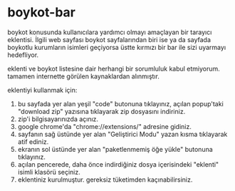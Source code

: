# boykot-bar
boykot konusunda kullanıcılara yardımcı olmayı amaçlayan bir tarayıcı eklentisi. İlgili web sayfası boykot sayfalarından biri ise ya da sayfada boykotlu kurumların isimleri geçiyorsa üstte kırmızı bir bar ile sizi uyarmayı hedefliyor. 

eklenti ve boykot listesine dair herhangi bir sorumluluk kabul etmiyorum. tamamen internette görülen kaynaklardan alınmıştır.


eklentiyi kullanmak için:
1. bu sayfada yer alan yeşil "code" butonuna tıklayınız, açılan popup'taki "download zip" yazısına tıklayarak zip dosyasını indiriniz.
2. zip'i bilgisayarınızda açınız.
3. google chrome'da "chrome://extensions/" adresine gidiniz.
4. sayfanın sağ üstünde yer alan "Geliştirici Modu" yazan kısma tıklayarak atif ediniz. 
5. ekranın sol üstünde yer alan "paketlenmemiş öğe yükle" butonuna tıklayınız.
6. açılan pencerede, daha önce indirdiğiniz dosya içerisindeki "eklenti" isimli klasörü seçiniz.
7. eklentiniz kurulmuştur. gereksiz tüketimden kaçınabilirsiniz.
